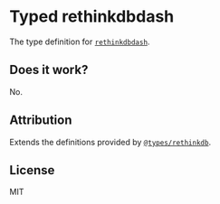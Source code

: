 # Typed rethinkdbdash


The type definition for [`rethinkdbdash`](https://github.com/neumino/rethinkdbdash).

## Does it work?
No.

## Attribution

Extends the definitions provided by [`@types/rethinkdb`](https://github.com/types/npm-rethinkdb).

## License

MIT
